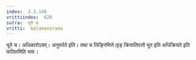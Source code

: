 ```yaml
---
index:  3.3.140
vrittiindex:  620
sutra:  भूते च
vritti:  balamanorama 
---
```


भूते च। अधिकारोऽयम्। अनुवर्तते इति। तथा च लिङ्निमित्ते लृङ् क्रियातिपत्तौ भूत इति अधिक्रियते इति फलितमिति भावः।

